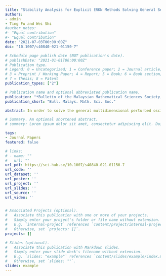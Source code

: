 ```yaml
---
title: "Stability Analysis for Explicit ERKN Methods Solving General Second-Order Oscillatory Systems"
authors:
- admin
- Ting Fu and Wei Shi
#author_notes:
#- "Equal contribution"
#- "Equal contribution"
date: "2021-07-03T00:00:00Z"
doi: "10.1007/s40840-021-01150-7"

# Schedule page publish date (NOT publication's date).
# publishDate: "2021-01-01T00:00:00Z"
# Publication type.
# Legend: 0 = Uncategorized; 1 = Conference paper; 2 = Journal article;
# 3 = Preprint / Working Paper; 4 = Report; 5 = Book; 6 = Book section;
# 7 = Thesis; 8 = Patent
publication_types: ["2"]

# Publication name and optional abbreviated publication name.
publication: "*Bulletin of the Malaysian Mathematical Sciences Society,44, 4143–4154*"
publication_short: "Bull. Malays. Math. Sci. Soc."

abstract: In order to solve the general multidimensional perturbed oscillatory system $y^{\prime \prime}+\Omega y=$ $f\left(y, y^{\prime}\right)$ with $K \in \mathbb{R}^{d \times d}$, the order conditions for the ERKN (extended RungeKutta-Nyström) methods and some effective ERKN methods were presented in the literature. These methods integrate exactly the multidimensional unperturbed oscillator $y^{\prime \prime}+\Omega y=0$. In this paper, we analyze the stability of ERKN methods for general oscillatory second-order initial value problems whose right-hand-side functions depend on both $y$ and $y^{\prime}$. Based on the linear test model $y^{\prime \prime}(t)+\omega^2 y(t)+\mu y^{\prime}(t)=$ 0 with $\mu<2 \omega$, further discussion and analysis on the linear stability of ERKN methods for general oscillatory problems are presented. A new conception of $\alpha$-stability region is proposed to investigate how well the numerical methods respect the damping rate of the general oscillatory systems. It gains more insight to the numerical methods when applied to the systems involving $y^{\prime}$. Numerical experiments are carried out to show the significance of the theory.

# Summary. An optional shortened abstract.
# summary: Lorem ipsum dolor sit amet, consectetur adipiscing elit. Duis posuere tellus ac convallis placerat. Proin tincidunt magna sed ex sollicitudin condimentum.

tags:
- Journal Papers
featured: false

# links:
# - name: ""
#   url: ""
url_pdf: https://sci-hub.se/10.1007/s40840-021-01150-7
url_code: ''
url_dataset: ''
url_poster: ''
url_project: ''
url_slides: ''
url_source: ''
url_video: ''


# Associated Projects (optional).
#   Associate this publication with one or more of your projects.
#   Simply enter your project's folder or file name without extension.
#   E.g. `internal-project` references `content/project/internal-project/index.md`.
#   Otherwise, set `projects: []`.
projects: []

# Slides (optional).
#   Associate this publication with Markdown slides.
#   Simply enter your slide deck's filename without extension.
#   E.g. `slides: "example"` references `content/slides/example/index.md`.
#   Otherwise, set `slides: ""`.
slides: example
---
```


